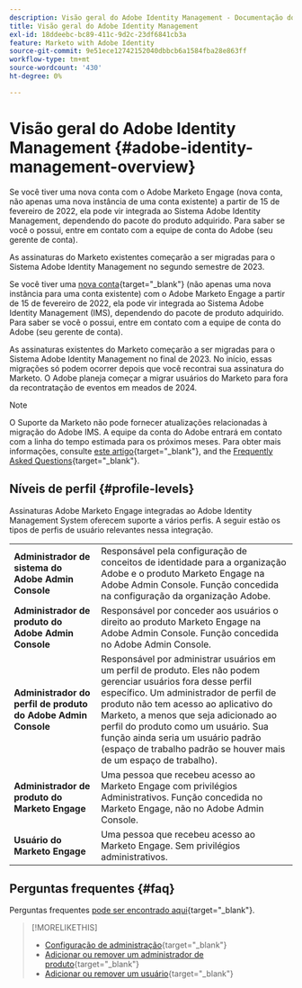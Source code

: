 ```yaml
---
description: Visão geral do Adobe Identity Management - Documentação do Marketo - Documentação do produto
title: Visão geral do Adobe Identity Management
exl-id: 18ddeebc-bc89-411c-9d2c-23df6841cb3a
feature: Marketo with Adobe Identity
source-git-commit: 9e51ece12742152040dbbcb6a1584fba28e863ff
workflow-type: tm+mt
source-wordcount: '430'
ht-degree: 0%

---
```


# Visão geral do Adobe Identity Management {#adobe-identity-management-overview}

Se você tiver uma nova conta com o Adobe Marketo Engage (nova conta, não apenas uma nova instância de uma conta existente) a partir de 15 de fevereiro de 2022, ela pode vir integrada ao Sistema Adobe Identity Management, dependendo do pacote do produto adquirido. Para saber se você o possui, entre em contato com a equipe de conta do Adobe (seu gerente de conta).

As assinaturas do Marketo existentes começarão a ser migradas para o Sistema Adobe Identity Management no segundo semestre de 2023.

Se você tiver uma [nova conta](/help/marketo/product-docs/administration/marketo-with-adobe-identity/quick-guide.md){target="_blank"} (não apenas uma nova instância para uma conta existente) com o Adobe Marketo Engage a partir de 15 de fevereiro de 2022, ela pode vir integrada ao Sistema Adobe Identity Management (IMS), dependendo do pacote de produto adquirido. Para saber se você o possui, entre em contato com a equipe de conta do Adobe (seu gerente de conta).

As assinaturas existentes do Marketo começarão a ser migradas para o Sistema Adobe Identity Management no final de 2023. No início, essas migrações só podem ocorrer depois que você recontrai sua assinatura do Marketo. O Adobe planeja começar a migrar usuários do Marketo para fora da recontratação de eventos em meados de 2024.

>[!NOTE]
>
>O Suporte da Marketo não pode fornecer atualizações relacionadas à migração do Adobe IMS. A equipe da conta do Adobe entrará em contato com a linha do tempo estimada para os próximos meses. Para obter mais informações, consulte [este artigo](/help/marketo/product-docs/administration/marketo-with-adobe-identity/understanding-marketo-subscription-and-user-migration-to-the-adobe-admin-console.md){target="_blank"}, and the [Frequently Asked Questions](/help/marketo/product-docs/administration/marketo-with-adobe-identity/faq.md){target="_blank"}.

## Níveis de perfil {#profile-levels}

Assinaturas Adobe Marketo Engage integradas ao Adobe Identity Management System oferecem suporte a vários perfis. A seguir estão os tipos de perfis de usuário relevantes nessa integração.

<table>
 <tr>
  <td><strong>Administrador de sistema do Adobe Admin Console</strong></td>
  <td>Responsável pela configuração de conceitos de identidade para a organização Adobe e o produto Marketo Engage na Adobe Admin Console. Função concedida na configuração da organização Adobe.</td>
 </tr>
 <tr>
  <td><strong>Administrador de produto do Adobe Admin Console</strong></td>
  <td>Responsável por conceder aos usuários o direito ao produto Marketo Engage na Adobe Admin Console. Função concedida no Adobe Admin Console.</td>
 </tr>
 <tr>
  <td><strong>Administrador do perfil de produto do Adobe Admin Console</strong></td>
  <td>Responsável por administrar usuários em um perfil de produto. Eles não podem gerenciar usuários fora desse perfil específico. Um administrador de perfil de produto não tem acesso ao aplicativo do Marketo, a menos que seja adicionado ao perfil do produto como um usuário. Sua função ainda seria um usuário padrão (espaço de trabalho padrão se houver mais de um espaço de trabalho).
</td>
 </tr>
 <tr>
  <td><strong>Administrador de produto do Marketo Engage</strong></td>
  <td>Uma pessoa que recebeu acesso ao Marketo Engage com privilégios Administrativos. Função concedida no Marketo Engage, não no Adobe Admin Console.</td>
 </tr>
 <tr>
  <td><strong>Usuário do Marketo Engage</strong></td>
  <td>Uma pessoa que recebeu acesso ao Marketo Engage. Sem privilégios administrativos.</td>
 </tr>
</table>

## Perguntas frequentes {#faq}

Perguntas frequentes [pode ser encontrado aqui](/help/marketo/product-docs/administration/marketo-with-adobe-identity/faq.md){target="_blank"}.

>[!MORELIKETHIS]
>
>* [Configuração de administração](/help/marketo/product-docs/administration/marketo-with-adobe-identity/admin-setup.md){target="_blank"}
>* [Adicionar ou remover um administrador de produto](/help/marketo/product-docs/administration/marketo-with-adobe-identity/add-or-remove-a-product-admin.md){target="_blank"}
>* [Adicionar ou remover um usuário](/help/marketo/product-docs/administration/marketo-with-adobe-identity/add-or-remove-a-user.md){target="_blank"}
